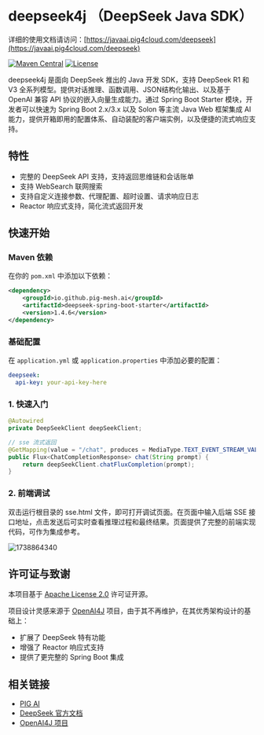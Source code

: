 # deepseek4j （DeepSeek Java SDK）

详细的使用文档请访问：[https://javaai.pig4cloud.com/deepseek](https://javaai.pig4cloud.com/deepseek)

[![Maven Central](https://img.shields.io/maven-central/v/io.github.pig-mesh.ai/deepseek4j.svg?style=flat-square)](https://maven.badges.herokuapp.com/maven-central/io.github.pig-mesh.ai/deepseek4j)
[![License](https://img.shields.io/badge/License-Apache%202.0-blue.svg)](https://opensource.org/licenses/Apache-2.0)

deepseek4j 是面向 DeepSeek 推出的 Java 开发 SDK，支持 DeepSeek R1 和 V3 全系列模型。提供对话推理、函数调用、JSON结构化输出、以及基于 OpenAI 兼容 API 协议的嵌入向量生成能力。通过 Spring Boot Starter 模块，开发者可以快速为 Spring Boot 2.x/3.x 以及 Solon 等主流 Java Web 框架集成 AI 能力，提供开箱即用的配置体系、自动装配的客户端实例，以及便捷的流式响应支持。

## 特性

- 完整的 DeepSeek API 支持，支持返回思维链和会话账单
- 支持 WebSearch 联网搜索
- 支持自定义连接参数、代理配置、超时设置、请求响应日志
- Reactor 响应式支持，简化流式返回开发
  
## 快速开始

### Maven 依赖

在你的 `pom.xml` 中添加以下依赖：

```xml
<dependency>
    <groupId>io.github.pig-mesh.ai</groupId>
    <artifactId>deepseek-spring-boot-starter</artifactId>
    <version>1.4.6</version>
</dependency>
```

### 基础配置

在 `application.yml` 或 `application.properties` 中添加必要的配置：

```yaml
deepseek:
  api-key: your-api-key-here
```

### 1. 快速入门

```java
@Autowired
private DeepSeekClient deepSeekClient;

// sse 流式返回
@GetMapping(value = "/chat", produces = MediaType.TEXT_EVENT_STREAM_VALUE)
public Flux<ChatCompletionResponse> chat(String prompt) {
    return deepSeekClient.chatFluxCompletion(prompt);
}
```

### 2. 前端调试

双击运行根目录的 sse.html 文件，即可打开调试页面。在页面中输入后端 SSE 接口地址，点击发送后可实时查看推理过程和最终结果。页面提供了完整的前端实现代码，可作为集成参考。

<img src='https://minio.pigx.vip/oss/202502/1738864340.png' alt='1738864340'/>


## 许可证与致谢

本项目基于 [Apache License 2.0](LICENSE) 许可证开源。

项目设计灵感来源于 [OpenAI4J](https://github.com/ai-for-java/openai4j) 项目，由于其不再维护，在其优秀架构设计的基础上：
- 扩展了 DeepSeek 特有功能
- 增强了 Reactor 响应式支持
- 提供了更完整的 Spring Boot 集成

## 相关链接

- [PIG AI ](https://ai.pig4cloud.com)
- [DeepSeek 官方文档](https://platform.deepseek.com)
- [OpenAI4J 项目](https://github.com/ai-for-java/openai4j)


